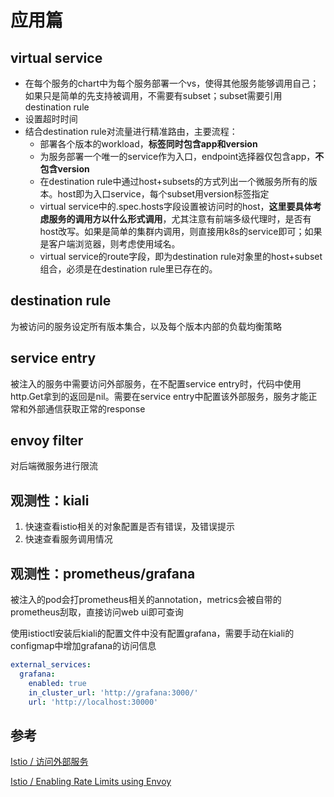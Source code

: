 # 应用篇

## virtual service

- 在每个服务的chart中为每个服务部署一个vs，使得其他服务能够调用自己；如果只是简单的先支持被调用，不需要有subset；subset需要引用destination rule
- 设置超时时间
- 结合destination rule对流量进行精准路由，主要流程：
    - 部署各个版本的workload，**标签同时包含app和version**
    - 为服务部署一个唯一的service作为入口，endpoint选择器仅包含app，**不包含version**
    - 在destination rule中通过host+subsets的方式列出一个微服务所有的版本。host即为入口service，每个subset用version标签指定
    - virtual service中的.spec.hosts字段设置被访问时的host，**这里要具体考虑服务的调用方以什么形式调用**，尤其注意有前端多级代理时，是否有host改写。如果是简单的集群内调用，则直接用k8s的service即可；如果是客户端浏览器，则考虑使用域名。
    - virtual service的route字段，即为destination rule对象里的host+subset组合，必须是在destination rule里已存在的。


## destination rule

为被访问的服务设定所有版本集合，以及每个版本内部的负载均衡策略

## service entry

被注入的服务中需要访问外部服务，在不配置service entry时，代码中使用http.Get拿到的返回是nil。需要在service entry中配置该外部服务，服务才能正常和外部通信获取正常的response

## envoy filter

对后端微服务进行限流

## 观测性：kiali

1. 快速查看istio相关的对象配置是否有错误，及错误提示
2. 快速查看服务调用情况

## 观测性：prometheus/grafana

被注入的pod会打prometheus相关的annotation，metrics会被自带的prometheus刮取，直接访问web ui即可查询

使用istioctl安装后kiali的配置文件中没有配置grafana，需要手动在kiali的configmap中增加grafana的访问信息

```yaml
external_services:
  grafana:
    enabled: true
    in_cluster_url: 'http://grafana:3000/'
    url: 'http://localhost:30000'
```

## 参考

[Istio / 访问外部服务](https://istio.io/latest/zh/docs/tasks/traffic-management/egress/egress-control/)

[Istio / Enabling Rate Limits using Envoy](https://istio.io/latest/docs/tasks/policy-enforcement/rate-limit/)

